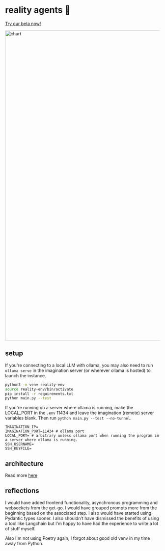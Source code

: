 # reality agents 👺
[Try our beta now!](https://nworb999.github.io/reality-agents-ui/)

<img width="1011" alt="chart" src="https://github.com/nworb999/reality-agents/assets/20407156/81ac27ac-3f53-483f-843a-1415c8d9fda6">


## setup
If you're connecting to a local LLM with ollama, you may also need to run `ollama serve` in the imagination server (or wherever ollama is hosted) to launch the instance. 
 ```bash
 python3 -m venv reality-env
 source reality-env/bin/activate
 pip install -r requirements.txt
 python main.py --test
```

If you're running on a server where ollama is running, make the LOCAL_PORT in the `.env` 11434 and leave the imagination (remote) server variables blank.  Then run `python main.py --test --no-tunnel`.

```
IMAGINATION_IP=
IMAGINATION_PORT=11434 # ollama port
LOCAL_PORT= # arbitrary unless ollama port when running the program in a server where ollama is running.
SSH_USERNAME=
SSH_KEYFILE=
```


## architecture

Read more [here](./reality_agents/README.md)


## reflections

I would have added frontend functionality, asynchronous programming and websockets from the get-go.  I would have grouped prompts more from the beginning based on the associated step.  I also would have started using Pydantic types sooner.  I also shouldn't have dismissed the benefits of using a tool like Langchain but I'm happy to have had the experience to write a lot of stuff myself.

Also I'm not using Poetry again, I forgot about good old venv in my time away from Python.
